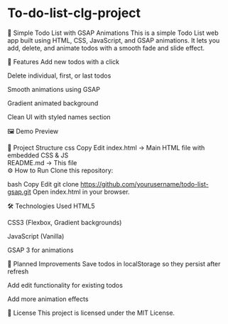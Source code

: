 # To-do-list-clg-project
🌟 Simple Todo List with GSAP Animations
This is a simple Todo List web app built using HTML, CSS, JavaScript, and GSAP animations.
It lets you add, delete, and animate todos with a smooth fade and slide effect.

🚀 Features
Add new todos with a click

Delete individual, first, or last todos

Smooth animations using GSAP

Gradient animated background

Clean UI with styled names section

🖼 Demo Preview

📂 Project Structure
css
Copy
Edit
index.html   → Main HTML file with embedded CSS & JS  
README.md    → This file  
⚙️ How to Run
Clone this repository:

bash
Copy
Edit
git clone https://github.com/yourusername/todo-list-gsap.git
Open index.html in your browser.

🛠 Technologies Used
HTML5

CSS3 (Flexbox, Gradient backgrounds)

JavaScript (Vanilla)

GSAP 3 for animations

🎯 Planned Improvements
Save todos in localStorage so they persist after refresh

Add edit functionality for existing todos

Add more animation effects

📜 License
This project is licensed under the MIT License.

